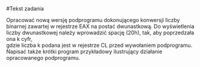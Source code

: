 #Tekst zadania

Opracować nową wersję podprogramu dokonującego konwersji liczby binarnej zawartej w rejestrze EAX na postać dwunastkową.
Do wyświetlenia liczby dwunastkowej należy wprowadzić spację (20h), tak, aby poprzedzała ona k cyfr, \
gdzie liczba k podana jest w rejestrze CL przed wywołaniem podprogramu. Napisać także krótki program przykładowy
ilustrujący działanie opracowanego podprogramu.